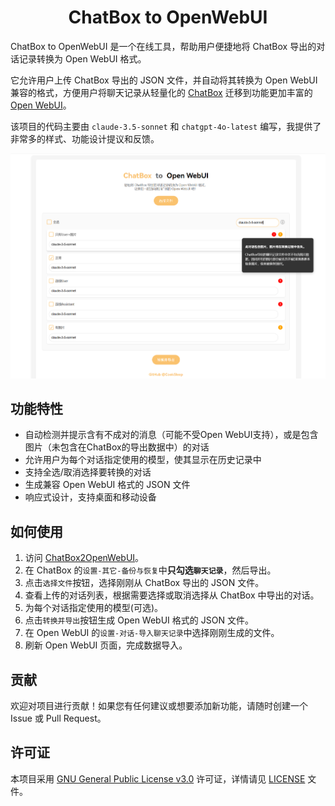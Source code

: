 <h1 align="center">ChatBox to OpenWebUI</h1>

ChatBox to OpenWebUI 是一个在线工具，帮助用户便捷地将 ChatBox 导出的对话记录转换为 Open WebUI 格式。

它允许用户上传 ChatBox 导出的 JSON 文件，并自动将其转换为 Open WebUI 兼容的格式，方便用户将聊天记录从轻量化的 [ChatBox](https://github.com/Bin-Huang/chatbox) 迁移到功能更加丰富的 [Open WebUI](https://github.com/open-webui/open-webui)。

该项目的代码主要由 `claude-3.5-sonnet` 和 `chatgpt-4o-latest` 编写，我提供了非常多的样式、功能设计提议和反馈。

![使用示例](使用示例.png)

## 功能特性

- 自动检测并提示含有不成对的消息（可能不受Open WebUI支持），或是包含图片（未包含在ChatBox的导出数据中）的对话
- 允许用户为每个对话指定使用的模型，使其显示在历史记录中
- 支持全选/取消选择要转换的对话
- 生成兼容 Open WebUI 格式的 JSON 文件
- 响应式设计，支持桌面和移动设备

## 如何使用

1. 访问 [ChatBox2OpenWebUI](https://cooksleep.github.io/ChatBox2OpenWebUI/)。
2. 在 ChatBox 的`设置-其它-备份与恢复`中**只勾选`聊天记录`**，然后导出。
3. 点击`选择文件`按钮，选择刚刚从 ChatBox 导出的 JSON 文件。
4. 查看上传的对话列表，根据需要选择或取消选择从 ChatBox 中导出的对话。
5. 为每个对话指定使用的模型(可选)。
6. 点击`转换并导出`按钮生成 Open WebUI 格式的 JSON 文件。
7. 在 Open WebUI 的`设置-对话-导入聊天记录`中选择刚刚生成的文件。
8. 刷新 Open WebUI 页面，完成数据导入。

## 贡献

欢迎对项目进行贡献！如果您有任何建议或想要添加新功能，请随时创建一个 Issue 或 Pull Request。

## 许可证

本项目采用 [GNU General Public License v3.0](https://www.gnu.org/licenses/gpl-3.0.html) 许可证，详情请见 [LICENSE](LICENSE) 文件。